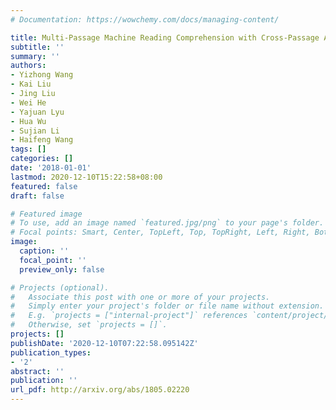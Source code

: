 ```yaml
---
# Documentation: https://wowchemy.com/docs/managing-content/

title: Multi-Passage Machine Reading Comprehension with Cross-Passage Answer Verification
subtitle: ''
summary: ''
authors:
- Yizhong Wang
- Kai Liu
- Jing Liu
- Wei He
- Yajuan Lyu
- Hua Wu
- Sujian Li
- Haifeng Wang
tags: []
categories: []
date: '2018-01-01'
lastmod: 2020-12-10T15:22:58+08:00
featured: false
draft: false

# Featured image
# To use, add an image named `featured.jpg/png` to your page's folder.
# Focal points: Smart, Center, TopLeft, Top, TopRight, Left, Right, BottomLeft, Bottom, BottomRight.
image:
  caption: ''
  focal_point: ''
  preview_only: false

# Projects (optional).
#   Associate this post with one or more of your projects.
#   Simply enter your project's folder or file name without extension.
#   E.g. `projects = ["internal-project"]` references `content/project/deep-learning/index.md`.
#   Otherwise, set `projects = []`.
projects: []
publishDate: '2020-12-10T07:22:58.095142Z'
publication_types:
- '2'
abstract: ''
publication: ''
url_pdf: http://arxiv.org/abs/1805.02220
---
```

